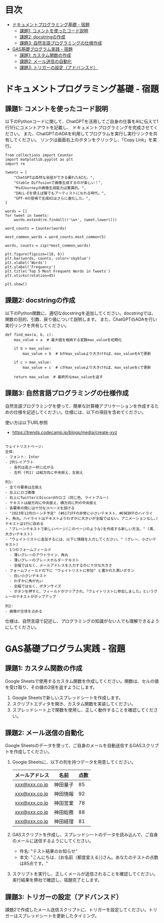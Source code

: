 
# 目次
- [ドキュメントプログラミング基礎 - 宿題](#ドキュメントプログラミング基礎---宿題)
  - [課題1: コメントを使ったコード説明](#課題1-コメントを使ったコード説明)
  - [課題2: docstringの作成](#課題2-docstringの作成)
  - [課題3: 自然言語プログラミングの仕様作成](#課題3-自然言語プログラミングの仕様作成)
- [GAS基礎プログラム実践 - 宿題](#gas基礎プログラム実践---宿題)
  - [課題1: カスタム関数の作成](#課題1-カスタム関数の作成)
  - [課題2: メール送信の自動化](#課題2-メール送信の自動化)
  - [課題3: トリガーの設定（アドバンスド）](#課題3-トリガーの設定アドバンスド)

# ドキュメントプログラミング基礎 - 宿題

## 課題1: コメントを使ったコード説明
以下のPythonコードに関して、ChatGPTを活用してご自身の仕事をAIに伝えて1行1行にコメントアウトを記載し、
ドキュメントプログラミングを完成させてください。
また、ChatGPTのADAを利用してプログラムを実行し実行リンクを共有してください。
リンクは画面右上のボタンをクリックし、「Copy Link」を実行。

```
from collections import Counter
import matplotlib.pyplot as plt
import re

tweets = [
    "ChatGPTは自然な会話ができる優れたAIだ。",
    "Stable Diffusionで画像生成するのが楽しい！",
    "MidJourneyの画像生成能力は驚異的。",
    "DALL-Eを使えば誰でもアーティストになれる時代。",
    "GPT-4の登場で生成AIはさらに進化した。",
]

words = []
for tweet in tweets:
    words.extend(re.findall(r'\w+', tweet.lower()))

word_counts = Counter(words)

most_common_words = word_counts.most_common(5)

words, counts = zip(*most_common_words)

plt.figure(figsize=(10, 6))
plt.bar(words, counts, color='skyblue')
plt.xlabel('Words')
plt.ylabel('Frequency')
plt.title('Top 5 Most Frequent Words in Tweets')
plt.xticks(rotation=45)

plt.show()

```
## 課題2: docstringの作成
以下のPython関数に、適切なdocstringを追加してください。docstringでは、関数の目的、引数、戻り値について説明します。
また、ChatGPTのADAを行い実行リンクを共有してください。

```
def find_max(a, b, c):
    max_value = a  # 最大値を格納する変数max_valueを初期化
    
    if b > max_value:
        max_value = b  # bがmax_valueより大きければ、max_valueをbで更新
        
    if c > max_value:  
        max_value = c  # cがmax_valueより大きければ、max_valueをcで更新
        
    return max_value  # 最終的なmax_valueを返す
```

## 課題3: 自然言語プログラミングの仕様作成
自然言語プログラミングを使って、簡単な計算機アプリケーションを作成するための仕様を記述してください。仕様には、以下の項目を含めてください。

使い方は以下URL参照
- https://trends.codecamp.jp/blogs/media/create-xyz

```

ウェイトリストページ:
全体:
- フォント: Inter
- 2列レイアウト
  - 各列は高さ一杯に広がる
  - 左列 (列1) は縦方向に中央揃え、左揃え

列1:
- 全ての要素は左揃え
- 左上にロゴ画像
- 右上にTwitterとDiscordのロゴ (同じ色、ライトブルー)
- テキストは縦方向に中央揃え、横方向に列の中央揃え
- 各要素の間には十分なスペースを設ける
- "2023年12月ローンチ予定" (#6171FFの非常に小さいテキスト、#E9EBFFのハイライト、角丸。ハイライトはテキストよりわずかに大きいが全幅ではない。アニメーションなし。) テキストは1行に収める
- "プレーンテキストで新しいページ(このページのような)を作成する新しい方法。" (黒、大きいテキスト)
- "ウェイトリストに追加するには、以下に情報を入力してください。" (グレー、小さいテキスト)
- 1つのフォームフィールド
  - 薄いグレーのアウトライン、角丸
  - 薄いグレーのプレースホルダーテキスト
  - 全幅ではなく、メールアドレスを入力するのに十分な大きさ
- フォームフィールドの下に "ウェイトリストに参加" と書かれた黒いボタン
  - 白い小さいテキスト
  - わずかに角が丸い
  - 全幅ではなく、ボタンサイズ
  - ボタンを押すと、フィールドがクリアされ、「ウェイトリストに参加しました」というグレーのテキストがポップアップ

列2:
- 画像が全体を占める

```

仕様は、自然言語で記述し、プログラミングの知識がない人でも理解できるようにしてください。

# GAS基礎プログラム実践 - 宿題

## 課題1: カスタム関数の作成
Google Sheetsで使用するカスタム関数を作成してください。関数は、セルの値を受け取り、その値の2倍を返すようにします。

1. Google Sheetsで新しいスプレッドシートを作成します。
2. スクリプトエディタを開き、カスタム関数を実装してください。
3. スプレッドシート上で関数を使用し、正しく動作することを確認してください。

## 課題2: メール送信の自動化
Google Sheetsのデータを使って、ご自身のメールを自動送信するGASスクリプトを作成してください。

1. Google Sheetsに、以下の列を持つデータを用意してください。

   | メールアドレス             | 名前     | 点数 |
   |----------------------------|----------|------|
   | xxx@xxx.co.jp  | 神田量子 | 85   |
   | xxx@xxx.co.jp  | 神田情報 | 92   |
   | xxx@xxx.co.jp  | 神田営業 | 78   |
   | xxx@xxx.co.jp  | 神田総務 | 88   |
   | xxx@xxx.co.jp  | 神田経理 | 81   |
   

2. GASスクリプトを作成し、スプレッドシートのデータを読み込んで、ご自身のメールに送信するようにしてください。
   - 件名: "テスト結果のお知らせ"
   - 本文: "こんにちは、{お名前（都度変える）}さん。あなたのテストの点数は85点です。"
3. スクリプトを実行し、正しくメールが送信されることを確認してください。
実行結果を弊社で確認し、宿題完了とします。

## 課題3: トリガーの設定（アドバンスド）
課題2で作成したメール送信スクリプトに、トリガーを設定してください。トリガーはスプレッドシートを更新したタイミング。